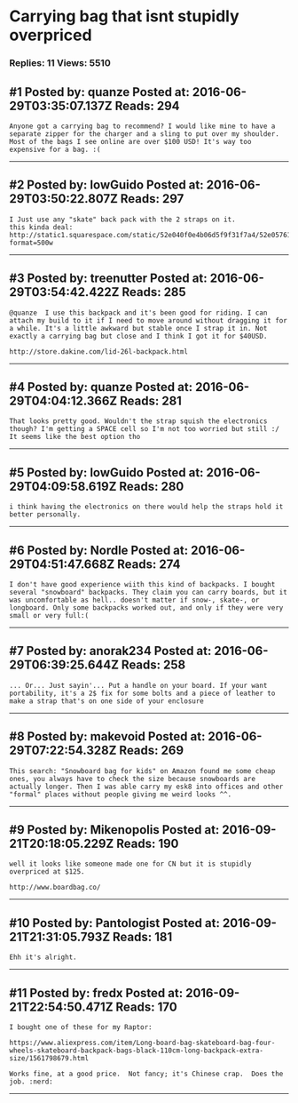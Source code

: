# Carrying bag that isnt stupidly overpriced

### Replies: 11 Views: 5510

## \#1 Posted by: quanze Posted at: 2016-06-29T03:35:07.137Z Reads: 294

```
Anyone got a carrying bag to recommend? I would like mine to have a separate zipper for the charger and a sling to put over my shoulder.
Most of the bags I see online are over $100 USD! It's way too expensive for a bag. :(
```

---
## \#2 Posted by: lowGuido Posted at: 2016-06-29T03:50:22.807Z Reads: 297

```
I Just use any "skate" back pack with the 2 straps on it.
this kinda deal:
http://static1.squarespace.com/static/52e040f0e4b06d5f9f31f7a4/52e05761e4b0bd0cf79a5088/53a5c54be4b095f006b67ddb/1421895166958/long1.jpg?format=500w
```

---
## \#3 Posted by: treenutter Posted at: 2016-06-29T03:54:42.422Z Reads: 285

```
@quanze  I use this backpack and it's been good for riding. I can attach my build to it if I need to move around without dragging it for a while. It's a little awkward but stable once I strap it in. Not exactly a carrying bag but close and I think I got it for $40USD. 

http://store.dakine.com/lid-26l-backpack.html
```

---
## \#4 Posted by: quanze Posted at: 2016-06-29T04:04:12.366Z Reads: 281

```
That looks pretty good. Wouldn't the strap squish the electronics though? I'm getting a SPACE cell so I'm not too worried but still :/ It seems like the best option tho
```

---
## \#5 Posted by: lowGuido Posted at: 2016-06-29T04:09:58.619Z Reads: 280

```
i think having the electronics on there would help the straps hold it better personally.
```

---
## \#6 Posted by: Nordle Posted at: 2016-06-29T04:51:47.668Z Reads: 274

```
I don't have good experience wiith this kind of backpacks. I bought several "snowboard" backpacks. They claim you can carry boards, but it was uncomfortable as hell.. doesn't matter if snow-, skate-, or longboard. Only some backpacks worked out, and only if they were very small or very full:(
```

---
## \#7 Posted by: anorak234 Posted at: 2016-06-29T06:39:25.644Z Reads: 258

```
... Or... Just sayin'... Put a handle on your board. If your want portability, it's a 2$ fix for some bolts and a piece of leather to make a strap that's on one side of your enclosure
```

---
## \#8 Posted by: makevoid Posted at: 2016-06-29T07:22:54.328Z Reads: 269

```
This search: "Snowboard bag for kids" on Amazon found me some cheap ones, you always have to check the size because snowboards are actually longer. Then I was able carry my esk8 into offices and other "formal" places without people giving me weird looks ^^.
```

---
## \#9 Posted by: Mikenopolis Posted at: 2016-09-21T20:18:05.229Z Reads: 190

```
well it looks like someone made one for CN but it is stupidly overpriced at $125. 

http://www.boardbag.co/
```

---
## \#10 Posted by: Pantologist Posted at: 2016-09-21T21:31:05.793Z Reads: 181

```
Ehh it's alright.
```

---
## \#11 Posted by: fredx Posted at: 2016-09-21T22:54:50.471Z Reads: 170

```
I bought one of these for my Raptor:

https://www.aliexpress.com/item/Long-board-bag-skateboard-bag-four-wheels-skateboard-backpack-bags-black-110cm-long-backpack-extra-size/1561798679.html

Works fine, at a good price.  Not fancy; it's Chinese crap.  Does the job. :nerd:
```

---
